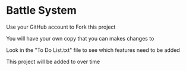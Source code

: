 # Battle System

Use your GitHub account to Fork this project

You will have your own copy that you can makes changes to

Look in the "To Do List.txt" file to see which features need to be added

This project will be added to over time
